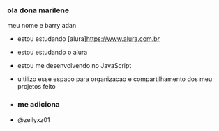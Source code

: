 ### ola dona marilene
meu nome e barry adan

- estou estudando [alura]https://www.alura.com.br

- estou estudando o alura
 - estou me desenvolvendo no JavaScript
- ultilizo esse espaco para organizacao e compartilhamento dos meu projetos feito
- ### me adiciona
- @zellyxz01

